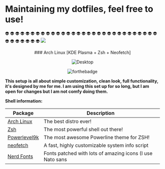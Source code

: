 # Maintaining my dotfiles, feel free to use!
:alien: :alien: :alien: :alien: :alien: :alien: :alien: :alien: :alien: :alien: :alien: :alien: :alien: :alien: :alien: :alien: :alien: :alien: :alien: :alien: :alien: :alien: :alien: :alien: :alien: :alien: :alien: :alien: :alien: :alien: :alien: :alien: :alien: :alien: :alien: :alien: :alien: 
<img src="https://img.shields.io/github/license/nikoloskid/dotfiles"/>


<div align="center">
### Arch Linux [KDE Plasma + Zsh + Neofetch]

![Desktop](https://github.com/nikoloskid/dotfiles/blob/master/screenshot/desktop.png)

![forthebadge](https://forthebadge.com/images/badges/built-with-love.svg)
</div>

**This setup is all about simple customization, clean look, full functionality, it's designed by me for me.
I am using this set up for so long, but I am open for changes but I am not comfy doing them.**

**Shell information:**

| Package                                                  | Description                                                      |
|----------------------------------------------------------|------------------------------------------------------------------|
| [Arch Linux](https://www.archlinux.org/)                 | The best distro ever!                                            |
| [Zsh](https://github.com/zsh-users/zsh)                  | The most powerful shell out there!                               |
| [Powerlevel9k](https://github.com/bhilburn/powerlevel9k) | The most awesome Powerline theme for ZSH!                        |
| [neofetch](https://github.com/dylanaraps/neofetch)       | A fast, highly customizable system info script                   |
| [Nerd Fonts](https://github.com/ryanoasis/nerd-fonts)    | Fonts patched with lots of amazing icons (I use Nato sans        |

